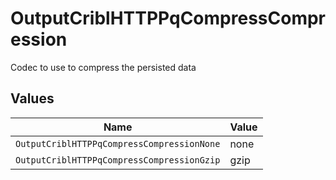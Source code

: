 # OutputCriblHTTPPqCompressCompression

Codec to use to compress the persisted data


## Values

| Name                                       | Value                                      |
| ------------------------------------------ | ------------------------------------------ |
| `OutputCriblHTTPPqCompressCompressionNone` | none                                       |
| `OutputCriblHTTPPqCompressCompressionGzip` | gzip                                       |